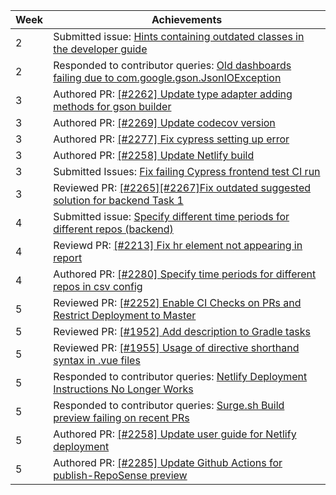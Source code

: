 | Week | Achievements                                             |
|------|----------------------------------------------------------|
| 2    | Submitted issue: [Hints containing outdated classes in the developer guide](https://github.com/reposense/RepoSense/issues/2267)|
| 2    | Responded to contributor queries: [Old dashboards failing due to com.google.gson.JsonIOException](https://github.com/reposense/RepoSense/issues/2262)|
| 3    | Authored PR: [[#2262] Update type adapter adding methods for gson builder](https://github.com/reposense/RepoSense/pull/2270)|
| 3    | Authored PR: [[#2269] Update codecov version ](https://github.com/reposense/RepoSense/pull/2271)|
| 3    | Authored PR: [[#2277] Fix cypress setting up error](https://github.com/reposense/RepoSense/pull/2278)|
| 3    | Authored PR: [[#2258] Update Netlify build](https://github.com/reposense/publish-RepoSense/pull/15) |
| 3    | Submitted Issues: [Fix failing Cypress frontend test CI run ](https://github.com/reposense/RepoSense/issues/2277)|
| 3    | Reviewed PR: [[#2265][#2267]Fix outdated suggested solution for backend Task 1](https://github.com/reposense/RepoSense/pull/2268)|
| 4    | Submitted issue: [Specify different time periods for different repos (backend) ](https://github.com/reposense/RepoSense/issues/2280)|
| 4    | Reviewd PR: [[#2213] Fix hr element not appearing in report](https://github.com/reposense/RepoSense/pull/2279)|
| 4    | Authored PR: [[#2280] Specify time periods for different repos in csv config](https://github.com/reposense/RepoSense/pull/2281) |
| 5    | Reviewed PR: [[#2252] Enable CI Checks on PRs and Restrict Deployment to Master](https://github.com/reposense/publish-RepoSense/pull/20) |
| 5    | Reviewed PR: [[#1952] Add description to Gradle tasks](https://github.com/reposense/RepoSense/pull/2288) |
| 5    | Reviewed PR: [[#1955] Usage of directive shorthand syntax in .vue files](https://github.com/reposense/RepoSense/pull/2290) |
| 5    | Responded to contributor queries: [Netlify Deployment Instructions No Longer Works](https://github.com/reposense/RepoSense/issues/2258) |
| 5    | Responded to contributor queries: [Surge.sh Build preview failing on recent PRs](https://github.com/reposense/RepoSense/issues/2292)  |
| 5    | Authored PR: [[#2258] Update user guide for Netlify deployment](https://github.com/reposense/RepoSense/pull/2294) |
| 5    | Authored PR: [[#2285] Update Github Actions for publish-RepoSense preview](https://github.com/reposense/RepoSense/pull/2295) |